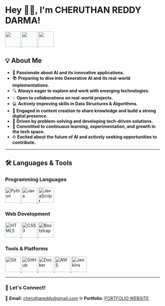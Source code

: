 <h1>
  <a href="https://cheruthanreddy.github.io/PORTFOLIO/" target="_blank" style="text-decoration: none; color: inherit;">
    Hey 👋🏽, I'm CHERUTHAN REDDY DARMA!
  </a>
</h1>
<p align="left">
  <a href="https://www.linkedin.com/in/cheruthan-reddy-3174872b5/" target="_blank">
    <img src="https://cdn.jsdelivr.net/gh/devicons/devicon/icons/linkedin/linkedin-original.svg" width="50" height="50"/>
  </a>
  <a href="https://www.instagram.com/cheruthanreddy/" target="_blank">
    <img src="https://upload.wikimedia.org/wikipedia/commons/a/a5/Instagram_icon.png" width="50" height="50"/>
  </a>
  <a href="https://leetcode.com/u/Cheruthan_Reddy/" target="_blank">
    <img src="https://upload.wikimedia.org/wikipedia/commons/1/19/LeetCode_logo_black.png" width="50" height="50"/>
  </a>
</p>

## **💡 About Me**  
- 🤖 **Passionate about AI and its innovative applications.**  
- 📚 **Preparing to dive into Generative AI and its real-world implementations.**  
- 🔍 **Always eager to explore and work with emerging technologies.**  
- 💡 **Open to collaborations on real-world projects.**  
- 💻 **Actively improving skills in Data Structures & Algorithms.**  
- 🎥 **Engaged in content creation to share knowledge and build a strong digital presence.**  
- 🚀 **Driven by problem-solving and developing tech-driven solutions.**  
- 🧠 **Committed to continuous learning, experimentation, and growth in the tech space.**  
- 🌐 **Excited about the future of AI and actively seeking opportunities to contribute.**  

---

## **🛠️ Languages & Tools**

### **Programming Languages**  
<p align="left">
  <a href="https://www.python.org/" target="_blank">
    <img src="https://cdn.jsdelivr.net/gh/devicons/devicon/icons/python/python-original.svg" alt="Python" width="50" height="50"/>
  </a>
  <a href="https://www.java.com/" target="_blank">
    <img src="https://cdn.jsdelivr.net/gh/devicons/devicon/icons/java/java-original.svg" alt="Java" width="50" height="50"/>
  </a>
  <a href="https://developer.mozilla.org/en-US/docs/Web/JavaScript" target="_blank">
    <img src="https://cdn.jsdelivr.net/gh/devicons/devicon/icons/javascript/javascript-original.svg" alt="JavaScript" width="50" height="50"/>
  </a>
</p>

### **Web Development**  
<p align="left">
  <a href="https://developer.mozilla.org/en-US/docs/Web/HTML" target="_blank">
    <img src="https://cdn.jsdelivr.net/gh/devicons/devicon/icons/html5/html5-original.svg" alt="HTML5" width="50" height="50"/>
  </a>
  <a href="https://developer.mozilla.org/en-US/docs/Web/CSS" target="_blank">
    <img src="https://cdn.jsdelivr.net/gh/devicons/devicon/icons/css3/css3-original.svg" alt="CSS3" width="50" height="50"/>
  </a>
  <a href="https://getbootstrap.com/" target="_blank">
    <img src="https://cdn.jsdelivr.net/gh/devicons/devicon/icons/bootstrap/bootstrap-original.svg" alt="Bootstrap" width="50" height="50"/>
  </a>
</p>

### **Tools & Platforms**  
<p align="left">
  <a href="https://git-scm.com/" target="_blank">
    <img src="https://cdn.jsdelivr.net/gh/devicons/devicon/icons/git/git-original.svg" alt="Git" width="50" height="50"/>
  </a>
  <a href="https://github.com/" target="_blank">
    <img src="https://cdn.jsdelivr.net/gh/devicons/devicon/icons/github/github-original.svg" alt="GitHub" width="50" height="50"/>
  </a>
  <a href="https://www.docker.com/" target="_blank">
    <img src="https://cdn.jsdelivr.net/gh/devicons/devicon/icons/docker/docker-original.svg" alt="Docker" width="50" height="50"/>
  </a>
  <a href="https://aws.amazon.com/" target="_blank">
    <img src="https://upload.wikimedia.org/wikipedia/commons/9/93/Amazon_Web_Services_Logo.svg" alt="AWS" width="50" height="50"/>
  </a>
  <a href="https://www.jenkins.io/" target="_blank">
    <img src="https://cdn.jsdelivr.net/gh/devicons/devicon/icons/jenkins/jenkins-original.svg" alt="Jenkins" width="50" height="50"/>
  </a>
</p>

---

### **🚀 Let's Connect!**
📩 **Email:** cheruthareddy@gmail.com 
🌐 **Portfolio:** [PORTFOLIO WEBSITE](https://cheruthanreddy.github.io/PORTFOLIO/)  

